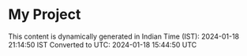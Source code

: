# My Project

This content is dynamically generated in Indian Time (IST): 2024-01-18 21:14:50 IST
Converted to UTC: 2024-01-18 15:44:50 UTC
